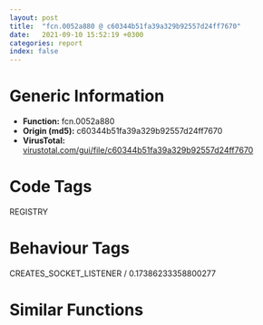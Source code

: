 ```yaml
---
layout: post
title:  "fcn.0052a880 @ c60344b51fa39a329b92557d24ff7670"
date:   2021-09-10 15:52:19 +0300
categories: report
index: false
---
```


# Generic Information
- **Function:** fcn.0052a880
- **Origin (md5):** c60344b51fa39a329b92557d24ff7670
- **VirusTotal:** [virustotal.com/gui/file/c60344b51fa39a329b92557d24ff7670][virustotal_ref]

# Code Tags
<span class="tag" id="REGISTRY">REGISTRY</span>


# Behaviour Tags
<span class="bhv-tag" id="CREATES_SOCKET_LISTENER">CREATES_SOCKET_LISTENER / 0.17386233358800277</span>

# Similar Functions
<script type="text/javascript" src="https://www.gstatic.com/charts/loader.js"></script>
<script type="text/javascript">

    google.charts.load('current', {'packages':['corechart']});
    google.charts.setOnLoadCallback(drawChart);

    function drawChart() {
    var data = new google.visualization.DataTable();
        data.addColumn('number', 'X');
        data.addColumn('number', 'Y');
        data.addColumn({type: 'string', role: 'tooltip', 'p': {'html': true}});
        data.addColumn({'type': 'string', 'role': 'style'});
        
        data.addRows([
    [-74.9959716796875, -66.42244720458984, '<b><a href="/report/fcn.0052a880@c60344b51fa39a329b92557d24ff7670">fcn.0052a880</a><br>@c60344b51fa39a329b92557d24ff7670</b><br>', 'point { fill-color: #e0440e; }'],
[-14.235167503356934, -98.63452911376953, '<b><a href="/report/fcn.004c5230@279a61b1e76da49531f1f16fd1102a2d">fcn.004c5230</a><br>@279a61b1e76da49531f1f16fd1102a2d</b><br>', 'null'],
[44.04166030883789, -62.12043380737305, '<b><a href="/report/fcn.0044abc0@3e981d1767f44f5fe2446a49ffe52f4e">fcn.0044abc0</a><br>@3e981d1767f44f5fe2446a49ffe52f4e</b><br>', 'null'],
[-19.202919006347656, 38.8184700012207, '<b><a href="/report/fcn.00463e91@d96761eb00d2d97e2b6f5ffffed0b46a">fcn.00463e91</a><br>@d96761eb00d2d97e2b6f5ffffed0b46a</b><br>', 'null'],
[-16.719051361083984, -29.9080867767334, '<b><a href="/report/fcn.0052a610@c60344b51fa39a329b92557d24ff7670">fcn.0052a610</a><br>@c60344b51fa39a329b92557d24ff7670</b><br>', 'null'],
[41.5578498840332, 6.606257915496826, '<b><a href="/report/fcn.0052b8a0@c60344b51fa39a329b92557d24ff7670">fcn.0052b8a0</a><br>@c60344b51fa39a329b92557d24ff7670</b><br>', 'null'],
[-77.479736328125, 2.3042588233947754, '<b><a href="/report/fcn.00454190@289859175c221b107317af7727d26c17">fcn.00454190</a><br>@289859175c221b107317af7727d26c17</b><br>', 'null'],

        ]);

    var options = {
        title: 'Similarity Plot',
        legend: 'none',
        colors: ['#dedbd9', '#e6693e', '#ec8f6e', '#f3b49f', '#f6c7b6'],
        tooltip: {isHtml: true, trigger: 'both'},
        explorer: {
        actions: ["dragToZoom", "rightClickToReset"],
        },
        chartArea: {
        width: '80%',
        height: '80%'
        },
        width: '100%',
        height: '100%'
    };

    var chart = new google.visualization.ScatterChart(document.getElementById('chart_div'));

    chart.draw(data, options);
    }
    
</script>


<div id="chart_div" style="width: 100%px; height: 100%;"></div>

# Disassembled Code
{% highlight nasm %}

push 0xffffffffffffffff
push 0x5a9a82
mov eax, dword
push eax
sub esp, 0x430
mov eax, dword[0x5ffcc0]
xor eax, esp
mov dword[esp+0x42c], eax
push ebx
push ebp
push esi
push edi
mov eax, dword[0x5ffcc0]
xor eax, esp
push eax
lea eax, [esp+0x444]
mov dword
mov esi, dword[esp+0x454]
lea ecx, [esp+0x45c]
mov dword[esp+0x44c], 1
call fcn.00410410
test al, al
je 0x52aa40
lea eax, [esp+0x458]
push eax
lea ecx, [esp+0x24]
call fcn.0040f860
lea ecx, [esp+0x14]
push ecx
push 0x2001f
push 0
lea ecx, [esp+0x2c]
mov byte[esp+0x458], 2
call fcn.00453f10
push eax
push esi
call dword[sym.imp.ADVAPI32.dll_RegOpenKeyExW]
test eax, eax
jne 0x52aa18
push 0x1fe
push eax
lea edx, [esp+0x38]
push edx
call fcn.0057a180
mov edx, dword[esp+0x20]
mov edi, dword[sym.imp.ADVAPI32.dll_RegEnumKeyExW]
add esp, 0xc
push 0
push 0
push 0
push 0
lea eax, [esp+0x28]
push eax
lea ecx, [esp+0x44]
push ecx
push 0
push edx
mov dword[esp+0x38], 0xff
call edi
test eax, eax
jne 0x52aa18
mov bl, 6
lea eax, [esp+0x30]
push eax
lea ecx, [esp+0x20]
call fcn.0040f880
push ecx
mov byte[esp+0x450], 3
mov ecx, esp
mov dword[esp+0x30], esp
push 0x5dcd7c
call fcn.0040f880
push 0x5de088
lea ecx, [esp+0x460]
push ecx
lea edx, [esp+0x30]
push edx
mov byte[esp+0x45c], 4
call fcn.00410080
add esp, 8
mov ecx, esp
mov dword[esp+0x30], esp
lea edx, [esp+0x24]
push edx
push eax
push ecx
mov byte[esp+0x460], 5
call fcn.0041a530
add esp, 0xc
push esi
mov byte[esp+0x458], bl
call fcn.0052a880
add esp, 0xc
lea ecx, [esp+0x24]
call fcn.00410950
lea ecx, [esp+0x1c]
mov byte[esp+0x44c], 2
call fcn.00410950
mov edx, dword[esp+0x14]
push 0
push 0
push 0
push 0
lea eax, [esp+0x28]
push eax
lea ecx, [esp+0x44]
push ecx
push 0
push edx
call edi
test eax, eax
je 0x52a965
mov eax, dword[esp+0x14]
push eax
call dword[sym.imp.ADVAPI32.dll_RegCloseKey]
lea ecx, [esp+0x458]
call fcn.00453f10
push eax
push esi
call dword[sym.imp.ADVAPI32.dll_RegDeleteKeyW]
lea ecx, [esp+0x20]
jmp 0x52ab59
mov ebx, 0x104
push ebx
lea ecx, [esp+0x34]
push 0
push ecx
mov dword[esp+0x2c], ebx
call fcn.0057a180
xor edx, edx
push 0x206
push edx
lea eax, [esp+0x24e]
push eax
mov word[esp+0x250], dx
call fcn.0057a180
add esp, 0x18
lea ecx, [esp+0x1c]
call fcn.00421860
lea ecx, [esp+0x18]
call fcn.00421860
lea ecx, [esp+0x458]
push ecx
lea ecx, [esp+0x1c]
mov byte[esp+0x450], 8
call fcn.0040f980
lea edx, [esp+0x14]
push edx
lea ecx, [esp+0x1c]
xor edi, edi
call fcn.00453f10
push eax
push esi
call dword[sym.imp.ADVAPI32.dll_RegOpenKeyW]
test eax, eax
jne 0x52ab41
mov esi, dword[sym.imp.ADVAPI32.dll_RegEnumValueW]
mov ebp, dword[sym.imp.ADVAPI32.dll_RegDeleteValueW]
lea ecx, [ecx]
lea eax, [esp+0x20]
push eax
lea ecx, [esp+0x23c]
push ecx
mov ecx, dword[esp+0x1c]
push 0
push 0
lea edx, [esp+0x34]
push edx
lea eax, [esp+0x44]
push eax
push edi
push ecx
mov dword[esp+0x40], ebx
mov dword[esp+0x44], ebx
call esi
test eax, eax
jne 0x52ab41
lea edx, [esp+0x30]
push edx
lea ecx, [esp+0x20]
call fcn.0040f9a0
push 0
lea ecx, [esp+0x460]
call fcn.00453f10
push eax
lea ecx, [esp+0x24]
call fcn.0040fdb0
cmp eax, 0xffffffff
je 0x52ab3e
mov ecx, dword[esp+0x14]
lea eax, [esp+0x30]
push eax
push ecx
call ebp
call dword[sym.imp.KERNEL32.dll_GetLastError]
jmp 0x52aad0
inc edi
jmp 0x52aad0
mov edx, dword[esp+0x14]
push edx
call dword[sym.imp.ADVAPI32.dll_RegCloseKey]
lea ecx, [esp+0x18]
call fcn.00410950
lea ecx, [esp+0x1c]
call fcn.00410950
lea ecx, [esp+0x458]
call fcn.00410950
lea ecx, [esp+0x45c]
call fcn.00410950
xor eax, eax
mov ecx, dword[esp+0x444]
mov dword
pop ecx
pop edi
pop esi
pop ebp
pop ebx
mov ecx, dword[esp+0x42c]
xor ecx, esp
call fcn.005713ed
add esp, 0x43c
ret

{% endhighlight %}

[virustotal_ref]: https://www.virustotal.com/gui/file/c60344b51fa39a329b92557d24ff7670